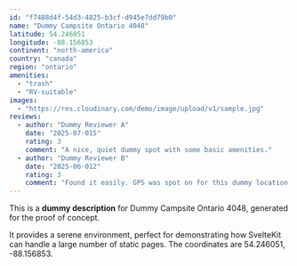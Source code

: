 ```yaml
---
id: "f7488d4f-54d3-4825-b3cf-d945e7dd79b0"
name: "Dummy Campsite Ontario 4048"
latitude: 54.246051
longitude: -88.156853
continent: "north-america"
country: "canada"
region: "ontario"
amenities:
  - "trash"
  - "RV-suitable"
images:
  - "https://res.cloudinary.com/demo/image/upload/v1/sample.jpg"
reviews:
  - author: "Dummy Reviewer A"
    date: "2025-07-015"
    rating: 3
    comment: "A nice, quiet dummy spot with some basic amenities."
  - author: "Dummy Reviewer B"
    date: "2025-06-012"
    rating: 3
    comment: "Found it easily. GPS was spot on for this dummy location."
---
```


This is a **dummy description** for Dummy Campsite Ontario 4048, generated for the proof of concept.

It provides a serene environment, perfect for demonstrating how SvelteKit can handle a large number of static pages. The coordinates are 54.246051, -88.156853.
